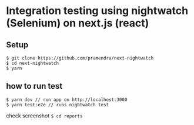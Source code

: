 # Integration testing using nightwatch (Selenium) on next.js (react)

## Setup
```
$ git clone https://github.com/pramendra/next-nightwatch
$ cd next-nightwatch
$ yarn
```

## how to run test
```
$ yarn dev // run app on http://localhost:3000
$ yarn test:e2e // runs nightwatch test
```
check screenshot `$ cd reports`
